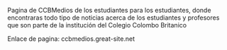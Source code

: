 Pagina de CCBMedios de los estudiantes para los estudiantes, donde encontraras todo tipo de noticias acerca de los estudiantes y profesores que son parte de la institución del Colegio Colombo Britanico

Enlace de pagina:
ccbmedios.great-site.net
